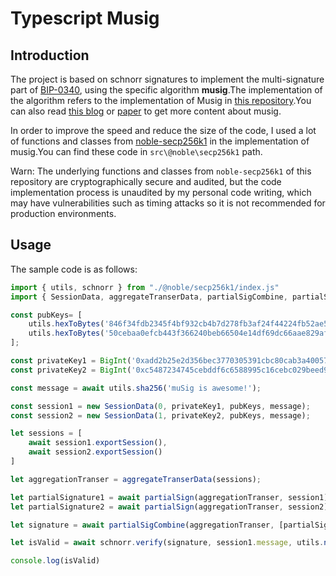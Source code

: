 # Typescript Musig

## Introduction

The project is based on schnorr signatures to implement the multi-signature part of [BIP-0340](https://github.com/bitcoin/bips/blob/master/bip-0340.mediawiki#Multisignatures_and_Threshold_Signatures), using the specific algorithm **musig**.The implementation of the algorithm refers to the implementation of Musig in [this repository](https://github.com/guggero/bip-schnorr).You can also read [this blog](https://blog.blockstream.com/en-musig-key-aggregation-schnorr-signatures/) or [paper](https://eprint.iacr.org/2018/068) to get more content about musig.

In order to improve the speed and reduce the size of the code, I used a lot of functions and classes from [noble-secp256k1](https://github.com/paulmillr/noble-secp256k1) in the implementation of musig.You can find these code in `src\@noble\secp256k1` path.

Warn: The underlying functions and classes from `noble-secp256k1` of this repository are cryptographically secure and audited, but the code implementation process is unaudited by my personal code writing, which may have vulnerabilities such as timing attacks so it is not recommended for production environments.

## Usage

The sample code is as follows:
```javascript
import { utils, schnorr } from "./@noble/secp256k1/index.js"
import { SessionData, aggregateTranserData, partialSigCombine, partialSign } from "./index.js"

const pubKeys= [
    utils.hexToBytes('846f34fdb2345f4bf932cb4b7d278fb3af24f44224fb52ae551781c3a3cad68a'),
    utils.hexToBytes('50cebaa0efcb443f366240beb66504e14df69dc66aae829af80aa03ea25e1802'),
];

const privateKey1 = BigInt('0xadd2b25e2d356bec3770305391cbc80cab3a40057ad836bcb49ef3eed74a3fee')
const privateKey2 = BigInt('0xc5487234745cebddf6c6588995c16cebc029beed9f7affbb13d5cbe6c7a9e129')

const message = await utils.sha256('muSig is awesome!');

const session1 = new SessionData(0, privateKey1, pubKeys, message);
const session2 = new SessionData(1, privateKey2, pubKeys, message);

let sessions = [
    await session1.exportSession(),
    await session2.exportSession()
]

let aggregationTranser = aggregateTranserData(sessions);

let partialSignature1 = await partialSign(aggregationTranser, session1);
let partialSignature2 = await partialSign(aggregationTranser, session2);

let signature = await partialSigCombine(aggregationTranser, [partialSignature1, partialSignature2]);

let isValid = await schnorr.verify(signature, session1.message, utils.numTo32bStr(await session1.pubKeyCombined))

console.log(isValid)
```

